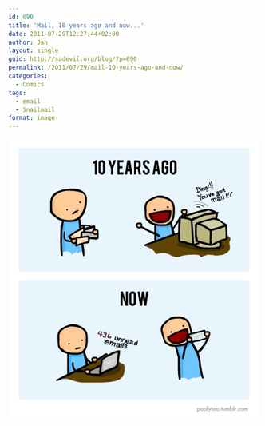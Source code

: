 ```yaml
---
id: 690
title: 'Mail, 10 years ago and now...'
date: 2011-07-29T12:27:44+02:00
author: Jan
layout: single
guid: http://sadevil.org/blog/?p=690
permalink: /2011/07/29/mail-10-years-ago-and-now/
categories:
  - Comics
tags:
  - email
  - Snailmail
format: image
---
```

<center>
  <a href="http://poofytoo.tumblr.com/post/7991895471/this-is-what-i-think-of-mail" target="_blank"><img src="/assets/images/2011/07/mailvssnail.jpg" /></a>
</center>